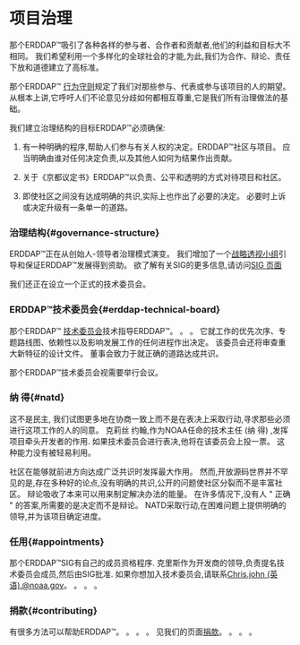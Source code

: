 # 项目治理

那个ERDDAP™吸引了各种各样的参与者、合作者和贡献者,他们的利益和目标大不相同。 我们希望利用一个多样化的全球社会的才能,为此,我们为合作、辩论、责任下放和道德建立了高标准。

那个ERDDAP™ [行为守则](https://github.com/ERDDAP/erddap/blob/main/CODE_OF_CONDUCT.md)规定了我们对那些参与、代表或参与该项目的人的期望。 从根本上讲,它呼吁人们不论意见分歧如何都相互尊重,它是我们所有治理做法的基础。

我们建立治理结构的目标ERDDAP™必须确保:

1. 有一种明确的程序,帮助人们参与有关人权的决定。ERDDAP™社区与项目。 应当明确由谁对任何决定负责,以及其他人如何为结果作出贡献。

2. 关于《京都议定书》ERDDAP™以负责、公平和透明的方式对待项目和社区。

3. 即使社区之间没有达成明确的共识,实际上也作出了必要的决定。 必要时上诉或决定升级有一条单一的道路。


### 治理结构{#governance-structure} 

ERDDAP™正在从创始人-领导者治理模式演变。 我们增加了一个[战略透视小组](/StrategicInsightGroup)引导和保证ERDDAP™发展得到资助。 欲了解有关SIG的更多信息,请访问[SIG 页面](/StrategicInsightGroup)

我们还正在设立一个正式的技术委员会。


### ERDDAP™技术委员会{#erddap-technical-board} 

那个ERDDAP™ [技术委员会](/technical-board)技术指导ERDDAP™。 。 。 它就工作的优先次序、专题路线图、依赖性以及影响发展工作的任何进程作出决定。 该委员会还将审查重大新特征的设计文件。 董事会致力于就正确的道路达成共识。

那个ERDDAP™技术委员会视需要举行会议。


### 纳 得{#natd} 

这不是民主, 我们试图更多地在协商一致上而不是在表决上采取行动,寻求那些必须进行这项工作的人的同意。 克莉丝 约翰,作为NOAA任命的技术主任 (纳 得) ,发挥项目牵头开发者的作用. 如果技术委员会进行表决,他将在该委员会上投一票。 这种能力没有被轻易利用。

社区在能够就前进方向达成广泛共识时发挥最大作用。 然而,开放源码世界并不罕见的是,存在多种好的论点,没有明确的共识,公开的问题使社区分裂而不是丰富社区。 辩论吸收了本来可以用来制定解决办法的能量。 在许多情况下,没有人 " 正确 " 的答案,所需要的是决定而不是辩论。 NATD采取行动,在困难问题上提供明确的领导,并为该项目确定进度。


### 任用{#appointments} 

那个ERDDAP™SIG有自己的成员资格程序. 克里斯作为开发商的领导,负责提名技术委员会成员,然后由SIG批准. 如果你想加入技术委员会,请联系[Chris.john (英语).@noaa.gov](mailto:chris.john@noaa.gov)。 。 。 。


### 捐款{#contributing} 

有很多方法可以帮助ERDDAP™。 。 。 。 见我们的页面[捐款](/docs/contributing)。 。 。 。
